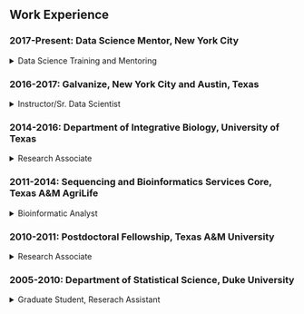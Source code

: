 ## Work Experience


### 2017-Present: Data Science Mentor, New York City
<details>

<summary>
Data Science Training and Mentoring
</summary>

<table style="width:100%">
  <tr>
    <td>

#### Responsibilities

- Provide Data Science Apprenticeship (40 hrs/wk)
- Curriculum Specification and Development
- Fully Interactive Content Delivery and Guidance
- Practice Exercise Creation and Evaluation
- Job Search and Career Growth Mentoring    
    </td>
    <td>

#### Highlights

- Executed 5 month program completely from scratch
- 35 methodologies discussed and deeply explored
- 50% unsolicited rate increase after first month
    </td>
  </tr>
  <tr>

  </tr>
</table>

</details>




### 2016-2017: Galvanize, New York City and Austin, Texas
<details>

<summary>
Instructor/Sr. Data Scientist
</summary>

#### Responsibilities 
- Lecture Preparation and Delivery
- Exercise Montitoring and Support
- Student Mentorship and Guidance
- Prospective Student Recruitment
- Networking and 


#### Highlights
- 6 cohorts taught, 49 students trained
- 22 lecture days; 4 special topic lectures created
- Promoted to NYC campus, lead position
  - 40% salary increase
- Developed Probability and Statistics Workshop
  - ~10 sections, ~8 content hours 
- Created Probability and Statistics workshop developed
  - ~30 sections, ~200 questions and answers, ~40 content hours 

</details>

### 2014-2016: Department of Integrative Biology, University of Texas
<details>

<summary>
Research Associate
</summary>

#### Responsibilities
- Nextgen Sequencing Data Management
  - RNA/TAG-Seq, WGS/RAD-Seq, and Bisulfite-Seq
- Bioinformatics Pipeline Creation, Maintenance, and Execution
  - Genotyping/Expression ((e)QTL/GWAS) and Bulk Segregation 
- Data Analysis and Visualization Support
- Bioinformatics and Statistics Mentoring

#### Highlights
- 10% salary increase rewarded after first year
- Supported publication of 3 papers
- Photoperiodic Response Collaboration
- Flowering Time Bulk Segregation Collaboration
- Developed Bayesian Analysis of Drought Methylation Response

</details>

### 2011-2014: Sequencing and Bioinformatics Services Core, Texas A&M AgriLife
<details>

<summary>
Bioinformatic Analyst
</summary>

#### Responsibilities
- Consultation, Education and Outreach
  - Nextgen Sequencing, Bioinformatics, and Statistics
- Bioinformatic Analysis Contracting 
  - Differential Expression, Genotyping (RAD-Seq/Bulk Seg.)
- Nextgen Sequencing Data Management
- Sample Demultiplexing, Quality Control, and Delivery

#### Highlights
- 10% salary increase rewarded after first year
- 15% salary increase offered after second year
- Provided analysis services for ~10 TAMU labs
- Provided analysis services 3 industry teams
- Transcription Start Site Collaboration
- TAMU Wheat/Bayer CropScience Collaboration

</details>

### 2010-2011: Postdoctoral Fellowship, Texas A&M University

<details>

<summary>
Research Associate
</summary>

#### Responsibilities
- Statistical Analysis and Data Processing Support
- Learn Cancer-Nutrition Genetics and Physiology
- Learn Transcriptomic and Metagenomic Analysis

#### Highlights
- Prestigeous Postdoctoral Program in Leading Statistics Department
- Training Program in Biostatistics, Bioinformatics, Nutrition and Cancer
- Integrative Nutrition and Complex Diseases in the Department of Nutrition
- Helped secure large research grant for lab through high profile publication

</details>

### 2005-2010: Department of Statistical Science, Duke University

<details>

<summary>
Graduate Student, Reserach Assistant
</summary>

#### Highlights
- Summer Instructor
  - Statistics 101/102 and Regression Analysis
- Teaching Assistant
  - Mathematical Statistics, Statistics for Economics, and Generalized Linear Models
- Consultant
  - Experimental Design and Analysis
- Research Assistant, Children’s Environmental Health Initiative 
  - Collaborated with medical practitioners, epidemiologists, sociologists, geographers & statisticians in an applied and translational research setting to develop birth outcome analysis methodology.

</details>